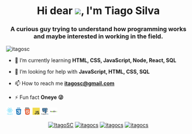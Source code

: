 <h1 align="center">Hi dear <img src="https://raw.githubusercontent.com/kaueMarques/kaueMarques/master/hi.gif" width="30px">, I'm Tiago Silva</h1>
<h3 align="center">A curious guy trying to understand how programming works and maybe interested in working in the field.</h3>
<p align="left"> <img src="https://komarev.com/ghpvc/?username=itagosc" alt="itagosc" /> </p>

- 🌱 I’m currently learning **HTML, CSS, JavaScript, Node, React, SQL**

- 🤔 I’m looking for help with **JavaScript, HTML, CSS, SQL**

- 📫 How to reach me **itagosc@gmail.com**

- ⚡ Fun fact **Oneye 😜**

<p align="left">
<img src="https://raw.githubusercontent.com/devicons/devicon/master/icons/react/react-original-wordmark.svg" alt="react" width="20" height="20"/>
<img src="https://raw.githubusercontent.com/devicons/devicon/master/icons/css3/css3-plain-wordmark.svg" alt="css3"  width="20" height="20"/>
<img src="https://raw.githubusercontent.com/devicons/devicon/master/icons/html5/html5-original-wordmark.svg" alt="html5"  width="20" height="20"/>
<img src="https://raw.githubusercontent.com/devicons/devicon/master/icons/javascript/javascript-original.svg" alt="javascript" width="20" height="20"/>
<img src="https://raw.githubusercontent.com/devicons/devicon/master/icons/postgresql/postgresql-original-wordmark.svg" alt="postgresql" width="20" height="20"/>
<img src="https://raw.githubusercontent.com/devicons/devicon/master/icons/nodejs/nodejs-original-wordmark.svg" alt="nodejs" width="20" height="20"/></p><p align="center">
<!--  <img src="https://github-readme-stats.vercel.app/api?username=itagosc&show_icons=true" alt="itagosc"/>  -->
</p>

<p align="center">
<a href="https://twitter.com/ItagoSC" target="blank"><img align="center" src="https://cdn.jsdelivr.net/npm/simple-icons@3.0.1/icons/twitter.svg" alt="ItagoSC" height="20" width="20" /></a>
<a href="https://linkedin.com/in/itagosc" target="blank"><img align="center" src="https://cdn.jsdelivr.net/npm/simple-icons@3.0.1/icons/linkedin.svg" alt="itagocs" height="20" width="20" /></a>
<a href="https://fb.com/itagosc" target="blank"><img align="center" src="https://cdn.jsdelivr.net/npm/simple-icons@3.0.1/icons/facebook.svg" alt="itagocs" height="20" width="20" /></a>
<a href="https://instagram.com/itagosc" target="blank"><img align="center" src="https://cdn.jsdelivr.net/npm/simple-icons@3.0.1/icons/instagram.svg" alt="itagocs" height="20" width="20" /></a>
<!--
<a href="https://codepen.io/" target="blank"><img align="center" src="https://cdn.jsdelivr.net/npm/simple-icons@3.0.1/icons/codepen.svg" alt="maykbrito" height="20" width="20" /></a>
<a href="https://stackoverflow.com/" target="blank"><img align="center" src="https://cdn.jsdelivr.net/npm/simple-icons@3.0.1/icons/stackoverflow.svg" alt="maykbrito" height="20" width="20" /></a>
<a href="https://codesandbox.com/" target="blank"><img align="center" src="https://cdn.jsdelivr.net/npm/simple-icons@3.0.1/icons/codesandbox.svg" alt="maykbrito" height="20" width="20" /></a>
-->
</p>

<!--
**maykbrito/maykbrito** is a ✨ _special_ ✨ repository because its `README.md` (this file) appears on your GitHub profile.

Here are some ideas to get you started:

- 🔭 I’m currently working on ...
- 🌱 I’m currently learning ...
- 👯 I’m looking to collaborate on ...
- 🤔 I’m looking for help with ...
- 💬 Ask me about ...
- 📫 How to reach me: ...
- 😄 Pronouns: ...
- ⚡ Fun fact: ...
-->

